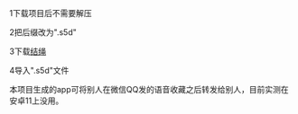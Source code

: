 1下载项目后不需要解压

2把后缀改为".s5d"

3下载[结绳](https://qm.qq.com/q/nhb2jhrEoU)

4导入".s5d"文件


本项目生成的app可将别人在微信QQ发的语音收藏之后转发给别人，目前实测在安卓11上没用。
